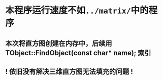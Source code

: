 # 本程序运行速度不如`../matrix/`中的程序
## 本次将直方图创建在内存中，后续用TObject::FindObject(const char* name); 索引
## ! 依旧没有解决三维直方图无法填充的问题 !
